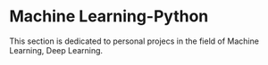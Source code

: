 # Machine Learning-Python
This section is dedicated to personal projecs in the field of Machine Learning, Deep Learning.
